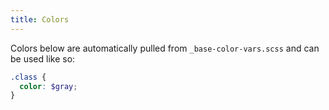 ```yaml
---
title: Colors
---
```

Colors below are automatically pulled from `_base-color-vars.scss` and can be used like so:

```scss
.class {
  color: $gray;
}
```
